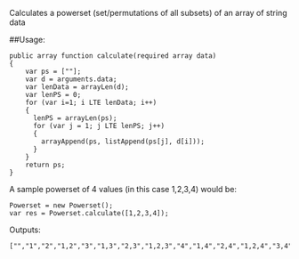 Calculates a powerset (set/permutations of all subsets) of an array of string data

##Usage:
```
public array function calculate(required array data)
{
    var ps = [""];
    var d = arguments.data;
    var lenData = arrayLen(d);
    var lenPS = 0;
    for (var i=1; i LTE lenData; i++)
    {
      lenPS = arrayLen(ps);
      for (var j = 1; j LTE lenPS; j++)
      {
        arrayAppend(ps, listAppend(ps[j], d[i]));
      }
    }
    return ps;
}
```

A sample powerset of 4 values (in this case 1,2,3,4) would be:

```
Powerset = new Powerset();
var res = Powerset.calculate([1,2,3,4]);
```

Outputs:
```
["","1","2","1,2","3","1,3","2,3","1,2,3","4","1,4","2,4","1,2,4","3,4","1,3,4","2,3,4","1,2,3,4"]
```
